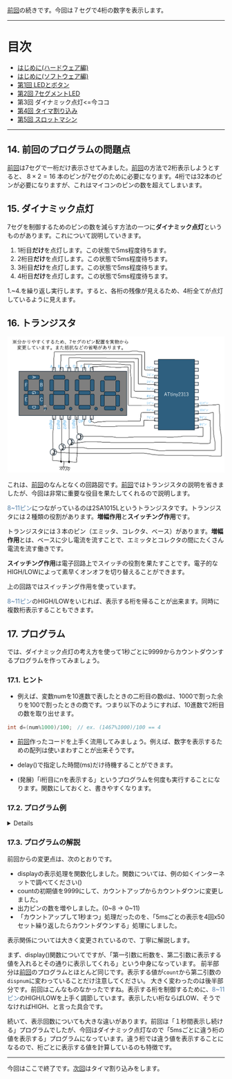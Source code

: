 [前回](https://github.com/TitechMeister/Device-ATtiny2313_Board/tree/main/docs/day2/)の続きです。今回は７セグで4桁の数字を表示します。

---

# 目次

* [はじめに(ハードウェア編)](https://github.com/TitechMeister/Device-ATtiny2313_Board/tree/main/docs/day0.0)
* [はじめに(ソフトウェア編)](https://github.com/TitechMeister/Device-ATtiny2313_Board/tree/main/docs/day0.0)
* [第1回 LEDとボタン](https://github.com/TitechMeister/Device-ATtiny2313_Board/tree/main/docs/day1/)
* [第2回 7セグメントLED](https://github.com/TitechMeister/Device-ATtiny2313_Board/tree/main/docs/day2/)
* 第3回 ダイナミック点灯<=今ココ
* [第4回 タイマ割り込み](https://github.com/TitechMeister/Device-ATtiny2313_Board/tree/main/docs/day4/)
* [第5回 スロットマシン](https://github.com/TitechMeister/Device-ATtiny2313_Board/tree/main/docs/day5/)

---

## 14. 前回のプログラムの問題点

[前回](https://github.com/TitechMeister/Device-ATtiny2313_Board/tree/main/docs/day2/)は7セグで一桁だけ表示させてみました。[前回](https://github.com/TitechMeister/Device-ATtiny2313_Board/tree/main/docs/day2/)の方法で2桁表示しようとすると、 $8\times 2=16$ 本のピンが7セグのために必要になります。4桁では32本のピンが必要になりますが、これはマイコンのピンの数を超えてしまいます。

## 15. ダイナミック点灯

7セグを制御するためのピンの数を減らす方法の一つに**ダイナミック点灯**というものがあります。これについて説明していきます。

1. 1桁目**だけ**を点灯します。この状態で5ms程度待ちます。
2. 2桁目**だけ**を点灯します。この状態で5ms程度待ちます。
3. 3桁目**だけ**を点灯します。この状態で5ms程度待ちます。
4. 4桁目**だけ**を点灯します。この状態で5ms程度待ちます。

1.~4.を繰り返し実行します。すると、各桁の残像が見えるため、4桁全てが点灯しているように見えます。

## 16. トランジスタ

![](../day2/img/7segment.png)

これは、[前回](https://github.com/TitechMeister/Device-ATtiny2313_Board/tree/main/docs/day2/)のなんとなくの回路図です。[前回](https://github.com/TitechMeister/Device-ATtiny2313_Board/tree/main/docs/day2/)ではトランジスタの説明を省きましたが、今回は非常に重要な役目を果たしてくれるので説明します。

<span style='color:#527fa8'>8~11ピン</span>につながっているのは2SA1015Lというトランジスタです。トランジスタには２種類の役割があります。**増幅作用**と**スイッチング作用**です。

トランジスタには３本のピン（エミッタ、コレクタ、ベース）があります。**増幅作用**とは、ベースに少し電流を流すことで、エミッタとコレクタの間にたくさん電流を流す働きです。

**スイッチング作用**は電子回路上でスイッチの役割を果たすことです。電子的なHIGH/LOWによって素早くオンオフを切り替えることができます。

上の回路ではスイッチング作用を使っています。

<span style='color:#527fa8'>8~11ピン</span>のHIGH/LOWをいじれば、表示する桁を帰ることが出来ます。同時に複数桁表示することもできます。

## 17. プログラム

では、ダイナミック点灯の考え方を使って1秒ごとに9999からカウントダウンするプログラムを作ってみましょう。

### 17.1. ヒント

* 例えば、変数numを10進数で表したときの二桁目の数dは、1000で割った余りを100で割ったときの商です。つまり以下のようにすれば、10進数で2桁目の数を取り出せます。

```cpp
int d=(num%1000)/100;　// ex. (1467%1000)/100 == 4
```

* [前回](https://github.com/TitechMeister/Device-ATtiny2313_Board/tree/main/docs/day2/)作ったコードを上手く流用してみましょう。例えば、数字を表示するための配列は使いまわすことが出来そうです。

* delay()で指定した時間(ms)だけ待機することができます。
* (発展)「i桁目にnを表示する」というプログラムを何度も実行することになります。関数にしておくと、書きやすくなります。

### 17.2. プログラム例

<details>

```cpp
int count = 9999;                                   //カウントダウン用の変数

unsigned char num[10] = {0b11111100, 0b01100000, //0b~~~~~~~~は数字の二進数表示を表す。
                        0b11011010, 0b11110010,
                        0b01100110, 0b10110110,
                        0b10111110, 0b11100000,
                        0b11111110, 0b11110110}; //7セグの各数字のパーツごとのHIGH/LOW。順にABCDEFG(DP)

unsigned char mask[8] = {0b10000000, 0b01000000,
                        0b00100000, 0b00010000,
                        0b00010000, 0b00000100,
                        0b00000010, 0b00000001}; //マスクビット

void display(char digit, int dispnum) {  //digitは表示する桁(1~4), dispnumは表示する値(0~9)
  for (int i = 0; i < 8; i++) {
    unsigned char LED = num[dispnum] & mask[i]; //countの数字のLED表示について、上i桁目のHIGH/LOWを考える
    if (LED == 0) {                          //上i桁目が0ならば、マスクビットとのAND演算によってLEDは0b00000000になっている
      digitalWrite(i, LOW);                  //よってi番目のピンをLOWに設定
    }
    else {                                   //そうでなければ、上i桁目は1
      digitalWrite(i, HIGH);                 //よってi番目のピンをHIGHに設定
    }
  }

  for (int i = 8; i < 12; i++) { //何桁目を表示して何桁目を表示しないのか
    if (i == digit+7) {
      digitalWrite(digit+7, LOW); //digit1->8ピン, digit2->9ピン, digit3->10ピン, digit4->11ピンをLOW
    }
    else {
      digitalWrite(i, HIGH); //表示したい桁以外は無効化
    }

  }
}

void setup() {
  // put your setup code here, to run once:
  for (int i = 0; i < 12; i++) {
    pinMode(i, OUTPUT);   //0~11ピンの出力機能を有効化、すなわちA~DP, digit1~4に出力できるように
  }

}

void loop() {
  // put your main code here, to run repeatedly:
  for (int i = 0; i < 50; i++) {
    display(1, count/1000);        //上1桁目(1000の位)の表示
    delay(5);
    display(2, (count%1000)/100);  //上2桁目(100の位)の表示
    delay(5);
    display(3, (count%100)/10);    //上3桁目(10の位)の表示
    delay(5);
    display(4, count%10);          //上4桁目(1の位)の表示
    delay(5);
  }
  count = count - 1; //カウントダウン
  if (count == 0) { //カウントダウンしすぎた場合は9999に戻す
    count = 9999;
  }
}

```

</details>

### 17.3. プログラムの解説

前回からの変更点は、次のとおりです。

* displayの表示処理を関数化しました。関数については、例の如くインターネットで調べてください()
* countの初期値を9999にして、カウントアップからカウントダウンに変更しました。
* 出力ピンの数を増やしました。(0\~8 -> 0\~11)
* 「カウントアップして1秒まつ」処理だったのを、「5msごとの表示を4回x50セット繰り返したらカウントダウンする」処理にしました。

表示関係については大きく変更されているので、丁寧に解説します。

まず、display()関数についてですが、「第一引数に桁数を、第二引数に表示する値を入れるとその通りに表示してくれる」という中身になっています。
前半部分は[前回](https://github.com/TitechMeister/Device-ATmega88_Board/tree/main/docs/day2/)のプログラムとほとんど同じです。表示する値が`count`から第二引数の`dispnum`に変わっていることだけ注意してください。
大きく変わったのは後半部分です。前回はこんなものなかったですね。表示する桁を制御するために、<span style='color:#527fa8'>8~11ピン</span>のHIGH/LOWを上手く調節しています。表示したい桁ならばLOW、そうでなければHIGH、と言った具合です。

続いて、表示回数についても大きな違いがあります。前回は「１秒間表示し続ける」プログラムでしたが、今回はダイナミック点灯なので「5msごとに違う桁の値を表示する」プログラムになっています。違う桁では違う値を表示することになるので、桁ごとに表示する値を計算しているのも特徴です。

---

今回はここで終了です。[次回](https://github.com/TitechMeister/Device-ATtiny2313_Board/tree/main/docs/day4/)はタイマ割り込みをします。
